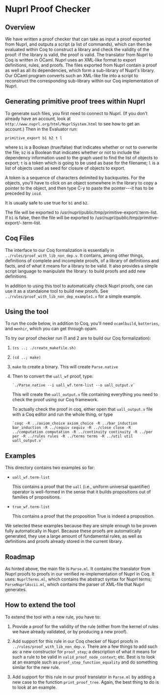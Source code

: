 Nuprl Proof Checker
===================


Overview
--------


We have written a proof checker that can take as input a proof
exported from Nuprl, and outputs a script (a list of commands), which
can then be evaluated within Coq to construct a library and check the
validity of the proof: if the library is valid, the proof is valid.
The translator from Nuprl to Coq is written in OCaml.  Nuprl uses an
XML-like format to export definitions, rules, and proofs.  The files
exported from Nuprl contain a proof as well as all its dependencies,
which form a sub-library of Nuprl's library.  Our OCaml program
converts such an XML-like file into a script to reconstruct the
corresponding sub-library within our Coq implementation of Nuprl.


Generating primitive proof trees within Nuprl
---------------------------------------------


To generate such files, you first need to connect to Nuprl.  (If you
don't already have an account, look at
`http://www.nuprl.org/html/NuprlSystem.html` to see how to get an
account.)  Then in the Evaluator run:

  `primitive_export b1 b2 t l`

where `b1` is a Boolean (true/false) that indicates whether or not to
overwrite the file; `b2` is a Boolean that indicates whether or not to
include the dependency information used to the graph used to find the
list of objects to export; `t` is a token which is going to be used as
base for the filename; `l` is a list of objects used as seed for
closure of objects to export.

A token is a sequence of characters delimited by backquotes.  For the
objects, you'll have to click on an object somewhere in the library to
copy a pointer to the object, and then type C-y to paste the
pointer---it has to be preceded by `ioid`.

It is usually safe to use true for `b1` and `b2`.

The file will be exported to
/usr/nuprl/public/tmp/primitive-export/<name>.term-list.  If `b1` is
false, then the file will be exported to
/usr/nuprl/public/tmp/primitive-export/<name>-<datetime>.term-list.


Coq Files
---------


The interface to our Coq formalization is essentially in
`../rules/proof_with_lib_non_dep.v`.  It contains, among other things,
definitions of complete and incomplete proofs, of a library of
definitions and facts, and of what it means for a library to be valid.
It also provides a simple script language to manipulate the library:
to build proofs and add new definitions.

In addition to using this tool to automatically check Nuprl proofs,
one can use it as a standalone tool to build new proofs.  See
`../rules/proof_with_lib_non_dep_example1.v` for a simple example.


Using the tool
--------------


To run the code below, in addition to Coq, you'll need `ocamlbuild`,
`batteries`, and `menhir`, which you can get through opam.

To try our proof checker run (1 and 2 are to build our Coq formalization):

1. `(cs ..; ./create_makefile.sh)`

2. `(cd ..; make)`

3. `make` to create a binary.  This will create `Parse.native`

4. Then to convert the `uall_wf` proof, type:

       `./Parse.native --i uall_wf.term-list --o uall_output.v`

   This will create the `uall_output.v` file containing everything you
   need to check the proof using our Coq framework.

   To actually check the proof in coq, either open that
   `uall_output.v` file with a Coq editor and run the whole thing, or
   type

       `coqc -R ../axiom_choice axiom_choice -R ../bar_induction bar_induction -R ../cequiv cequiv -R ../close close -R ../computation computation -R ../continuity continuity -R ../per per -R ../rules rules -R ../terms terms -R ../util util uall_output.v`


Examples
--------


This directory contains two examples so far:

- `uall_wf.term-list`

   This contains a proof that the `uall` (i.e., uniform universal
   quantifier) operator is well-formed in the sense that it builds
   propositions out of families of propositions.

- `true_wf.term-list`

   This contains a proof that the proposition True is indeed a
   proposition.


We selected these examples because they are simple enough to be proven
fully automatically in Nuprl.  Because these proofs are automatically
generated, they use a large amount of fundamental rules, as well as
definitions and proofs already stored in the current library.


Roadmap
-------


As hinted above, the main file is `Parse.ml`.  It contains the
translator from Nuprl proofs to proofs in our verified
re-implementation of Nuprl in Coq.  It uses: `NuprlTerms.ml`, which
contains the abstract syntax for Nuprl terms; `ParseNuprlAscii.ml`,
which contains the parser of XML-file that Nuprl generates.


How to extend the tool
----------------------


To extend the tool with a new rule, you have to:

1. Provide a proof for the validity of the rule (either from the
kernel of rules we have already validated, or by producing a new
proof).

2. Add support for this rule in our Coq checker of Nuprl proofs in
`../rules/proof_with_lib_non_dep.v`.  There are a few things to add
such as: a new constructor for `proof_step`; a description of what it
means for such a rule to be valid in `valid_proof_node_context`; etc.
Best is to look at an example such as `proof_step_function_equality`
and do something similar for the new rule.

3. Add support for this rule in our proof translator in `Parse.ml` by
adding a new case to the function  `print_proof_tree`.  Again, the
best thing to do is to look at an example.
